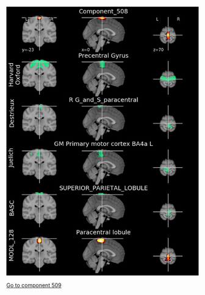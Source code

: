 


![508](preliminary/508.jpg "Component 508")

[Go to component 509](https://parietal-inria.github.io/MODL_atlas/1024/509 "Component 509")